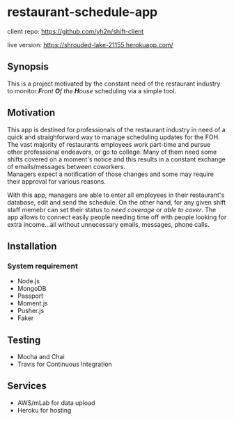 # restaurant-schedule-app

client repo: https://github.com/yh2n/shift-client

live version: https://shrouded-lake-21155.herokuapp.com/

## Synopsis

This is a project motivated by the constant need of the restaurant industry to monitor _**F**ront **O**f the **H**ouse_ scheduling via a simple tool.

## Motivation

This app is destined for professionals of the restaurant industry in need of a quick and straighforward way to manage
scheduling updates for the FOH. The vast majority of restaurants employees work part-time and pursue other professional endeavors,
or go to college. Many of them need some shifts covered on a moment's notice and this results in a constant exchange of emails/messages
between coworkers. <br>Managers expect a notification of those changes and some may require their approval for various reasons.

With this app, managers are able to enter all employees in their restaurant's database, edit and send the schedule. On the other hand, for any given shift
staff memebr can set their status to _need coverage_ or _able to cover_. The app allows to connect easily people needing time off with people
looking for extra income...all without unnecessary emails, messages, phone calls.

## Installation

### System requirement

-   Node.js
-   MongoDB
-   Passport
-   Moment.js
-   Pusher.js
-   Faker

## Testing

-   Mocha and Chai
-   Travis for Continuous Integration

## Services

-   AWS/mLab for data upload
-   Heroku for hosting
